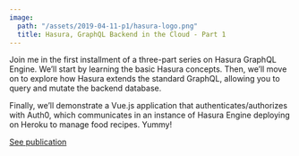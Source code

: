 ```yaml
---
image:
  path: "/assets/2019-04-11-p1/hasura-logo.png"
  title: Hasura, GraphQL Backend in the Cloud - Part 1
---
```


Join me in the first installment of a three-part series on Hasura GraphQL Engine. We’ll start by learning the basic Hasura concepts. Then, we’ll move on to explore how Hasura extends the standard GraphQL, allowing you to query and mutate the backend database.

Finally, we’ll demonstrate a Vue.js application that authenticates/authorizes with Auth0, which communicates in an instance of Hasura Engine deploying on Heroku to manage food recipes. Yummy!

[See publication](https://medium.com/@thisdotmedia/hasura-graphql-backend-in-the-cloud-part-1-90af3aa37375)
